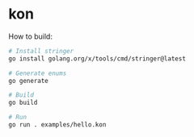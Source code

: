 # kon

How to build:

```sh
# Install stringer
go install golang.org/x/tools/cmd/stringer@latest

# Generate enums
go generate

# Build
go build

# Run
go run . examples/hello.kon
```
